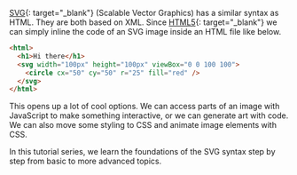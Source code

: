 [SVG](https://developer.mozilla.org/en-US/docs/Web/SVG){: target="_blank"} (Scalable Vector Graphics) has a similar syntax as HTML. They are both based on XML. Since [HTML5](https://en.wikipedia.org/wiki/HTML5){: target="_blank"} we can simply inline the code of an SVG image inside an HTML file like below.

```html
<html>
  <h1>Hi there</h1>
  <svg width="100px" height="100px" viewBox="0 0 100 100">
    <circle cx="50" cy="50" r="25" fill="red" />
  </svg>
</html>
```

This opens up a lot of cool options. We can access parts of an image with JavaScript to make something interactive, or we can generate art with code. We can also move some styling to CSS and animate image elements with CSS.

In this tutorial series, we learn the foundations of the SVG syntax step by step from basic to more advanced topics.
